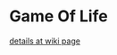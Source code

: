 Game Of Life
=================

[details at wiki page](http://en.wikipedia.org/wiki/Conway's_Game_of_Life)
